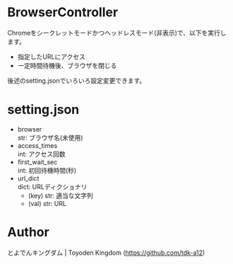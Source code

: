 # BrowserController
Chromeをシークレットモードかつヘッドレスモード(非表示)で、以下を実行します。<br>
* 指定したURLにアクセス
* 一定時間待機後、ブラウザを閉じる

後述のsetting.jsonでいろいろ設定変更できます。

# setting.json
* browser<br>
str: ブラウザ名(未使用)
* access_times<br>
int: アクセス回数
* first_wait_sec<br>
int: 初回待機時間(秒)
* url_dict<br>
dict: URLディクショナリ
  * (key) str: 適当な文字列
  * (val) str: URL

# Author
とよでんキングダム | Toyoden Kingdom (https://github.com/tdk-a12)
